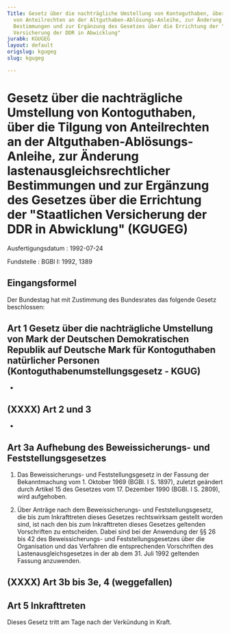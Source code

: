 ```yaml
---
Title: Gesetz über die nachträgliche Umstellung von Kontoguthaben, über die Tilgung
  von Anteilrechten an der Altguthaben-Ablösungs-Anleihe, zur Änderung lastenausgleichsrechtlicher
  Bestimmungen und zur Ergänzung des Gesetzes über die Errichtung der "Staatlichen
  Versicherung der DDR in Abwicklung"
jurabk: KGUGEG
layout: default
origslug: kgugeg
slug: kgugeg

---
```


# Gesetz über die nachträgliche Umstellung von Kontoguthaben, über die Tilgung von Anteilrechten an der Altguthaben-Ablösungs-Anleihe, zur Änderung lastenausgleichsrechtlicher Bestimmungen und zur Ergänzung des Gesetzes über die Errichtung der "Staatlichen Versicherung der DDR in Abwicklung" (KGUGEG)

Ausfertigungsdatum
:   1992-07-24

Fundstelle
:   BGBl I: 1992, 1389



## Eingangsformel

Der Bundestag hat mit Zustimmung des Bundesrates das folgende Gesetz
beschlossen:


## Art 1 Gesetz über die nachträgliche Umstellung von Mark der Deutschen Demokratischen Republik auf Deutsche Mark für Kontoguthaben natürlicher Personen (Kontoguthabenumstellungsgesetz - KGUG)

-


## (XXXX) Art 2 und 3

-


## Art 3a Aufhebung des Beweissicherungs- und Feststellungsgesetzes


1.  Das Beweissicherungs- und Feststellungsgesetz in der Fassung der
    Bekanntmachung vom 1. Oktober 1969 (BGBl. I S. 1897), zuletzt geändert
    durch Artikel 15 des Gesetzes vom 17. Dezember 1990 (BGBl. I S. 2809),
    wird aufgehoben.


2.  Über Anträge nach dem Beweissicherungs- und Feststellungsgesetz, die
    bis zum Inkrafttreten dieses Gesetzes rechtswirksam gestellt worden
    sind, ist nach den bis zum Inkrafttreten dieses Gesetzes geltenden
    Vorschriften zu entscheiden. Dabei sind bei der Anwendung der §§ 26
    bis 42 des Beweissicherungs- und Feststellungsgesetzes über die
    Organisation und das Verfahren die entsprechenden Vorschriften des
    Lastenausgleichsgesetzes in der ab dem 31. Juli 1992 geltenden Fassung
    anzuwenden.





## (XXXX) Art 3b bis 3e, 4 (weggefallen)


## Art 5 Inkrafttreten

Dieses Gesetz tritt am Tage nach der Verkündung in Kraft.

